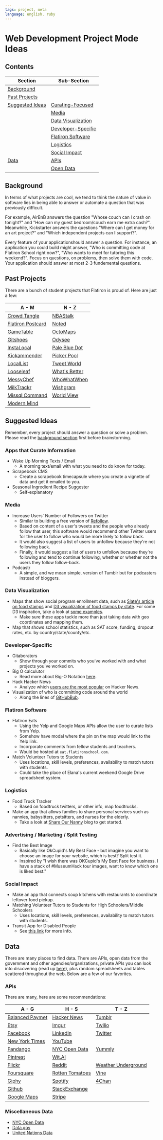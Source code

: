 ```yaml
---
tags: project, meta
language: english, ruby
---
```


# Web Development Project Mode Ideas

## Contents

| Section     | Sub-Section |
|-------------|-------------|
|[Background](#background)||
|[Past Projects](#past-projects)||
|[Suggested Ideas](#suggested-ideas)|[Curating-Focused](#apps-that-curate-information)|
||[Media](#media)
||[Data Visualization](#data-visualization)|
||[Developer-Specific](#developer-specific)|
||[Flatiron Software](#flatiron-software)|
||[Logistics](#logistics)|
||[Social Impact](#social-impact)|
|[Data](#data)|[APIs](#apis)|
||[Open Data](#miscellaneous-data)|

## Background

In terms of what projects are cool, we tend to think the nature of value in software lies in being able to answer or automate a question that was previously difficult.

For example, AirBnB answers the question "Whose couch can I crash on tonight?" and "How can my guest bedroom/couch earn me extra cash?". Meanwhile, Kickstarter answers the questions "Where can I get money for an art project?" and "Which independent projects can I support?". 

Every feature of your applicationshould answer a question. For instance, an application you could build might answer, "Who is committing code at Flatiron School right now?", "Who wants to meet for tutoring this weekend?". Focus on questions, on problems, then solve them with code. Your application should answer at most 2-3 fundemental questions.

## Past Projects

There are a bunch of student projects that Flatiron is proud of. Here are just a few:

|A - M| N - Z|
|-----|------|
|[Crowd Tangle](http://www.crowdtangle.com/map)|[NBAStalk](http://162.243.240.32/)|
|[Flatiron Postcard](http://www.flatironpostcard.com/)|[Noted](http://www.gonoted.com/)|
|[GameTable](http://gametable.co/)|[OctoMaps](http://octomaps.com)|
|[Gitshoes](http://www.gitshoes.com/)|[Odysee](http://www.odysee.voyage/)|
|[InstaLocal](http://instalocal.herokuapp.com/)|[Pale Blue Dot](http://palebluedot.herokuapp.com/)|
|[Kickammender](http://162.243.246.245/)|[Picker Pool](http://www.pickerpool.com/)|
|[LocalList](http://localist.herokuapp.com/)|[Tweet World](http://www.tweetworld.me/)|
|[Looseleaf](http://looseleaf.me/)|[What's Better](http://www.whatsbetter.co/)|
|[MessyChef](http://messychef.herokuapp.com/)|[WhoWhatWhen](http://192.241.176.112/)|
|[MilkTrackr](http://www.milktrackr.com/)|[Wishgram](http://162.243.119.229/)|
|[Missql Command](http://missqlcommand.com/)|[World View](http://www.world-view.today/)|
|[Modern Mind](http://modernmind.herokuapp.com/)||

## Suggested Ideas

Remember, every project should answer a question or solve a problem. Please read the [background section](#background) first before brainstorming.

### Apps that Curate Information

* Wake Up Morning Texts / Email
  * A morning text/email with what you need to do know for today.
* Scrapebook CMS
  * Create a scrapebook timecapsule where you create a vignette of data and get it emailed to you.
* Seasonal Ingredient Recipe Suggester
  * Self-explanatory 

### Media

* Increase Users' Number of Followers on Twitter
  * Similar to building a free version of [Refollow](http://re-follow.com/).
  * Based on content of a user's tweets and the people who already follow that user, this software would recommend other Twitter users for the user to follow who would be more likely to follow back. 
  * It would also suggest a list of users to unfollow because they're not following back.
  * Finally, it would suggest a list of users to unfollow because they're following and tend to continue following, whether or whether not the users they follow follow-back.
* Podcastr
  * A simple, and we mean simple, version of Tumblr but for podcasters instead of bloggers.

### Data Visualization

* Maps that show social program enrollment data, such as [Slate's article on food stamps](http://www.slate.com/articles/news_and_politics/map_of_the_week/2013/04/food_stamp_recipients_by_county_an_interactive_tool_showing_local_snap_data.html) and [D3 visualization of food stamps by state](http://bl.ocks.org/NPashaP/a74faf20b492ad377312). For some D3 inspiration, take a look at [some examples](https://github.com/mbostock/d3/wiki/Gallery). 
  * Make sure these apps tackle more than just taking data with geo coordinates and mapping them.
* Map that shows school statistics, such as SAT score, funding, dropout rates, etc. by country/state/county/etc.

### Developer-Specific

* Gitaborators
  * Show through your commits who you've worked with and what projects you've worked on.
* Big O calculutor
  * Read more about Big-O Notation [here](http://en.wikipedia.org/wiki/Big_O_notation).
* Hack Hacker News
  * Analyze which [users are the most popular](http://minimaxir.com/img/hn-top-submitters.png) on Hacker News.
* Visualization of who is committing code around the world
  * Along the lines of [GitHubBub](http://githubbub.com/).

### Flatiron Software

* Flatiron Eats
  * Using the Yelp and Google Maps APIs allow the user to curate lists from Yelp.
  * Somehow have modal where the pin on the map would link to the Yelp link.
  * Incorporate comments from fellow students and teachers.
  * Would be hosted at `eat.flatironschool.com`.
* Match Volunteer Tutors to Students
  * Uses locations, skill levels, preferences, availability to match tutors with students.
  * Could take the place of Elana's current weekend Google Drive spreadsheet system.

### Logistics

* Food Truck Tracker
  * Based on foodtruck twitters, or other info, map foodtrucks.
* Make an app that allows families to share personal services such as nannies, babysitters, petsitters, and nurses for the elderly.
  * Take a look at [Share Our Nanny](http://shareournanny.blogspot.com/) blog to get started.

### Advertising / Marketing / Split Testing

* Find the Best Image
  * Basically like OkCupid's My Best Face - but imagine you want to choose an image for your website, which is best? Split test it.
  * Inspired by "I wish there was OKCupid's My Best Face for business. I have a stack of #MuseumHack tour images, want to know which one is liked best."
   
### Social Impact

* Make an app that connects soup kitchens with restaurants to coordinate leftover food pickup.
* Matching Volunteer Tutors to Students for High Schoolers/Middle Schoolers
  * Uses locations, skill levels, preferences, availability to match tutors with students.
* Transit App for Disabled People
  * See [this link](http://www.ny1.com/content/news/218820/contest-seeks-developers-to-create-transit-apps-aimed-at-nyers-with-disabilities/) for more info.

## Data

There are many places to find data. There are APIs, open data from the government and other agencies/organizations, private APIs you can look into discovering (read up [here](http://hungtran.co/discovering-tinders-private-api/)), plus random spreadsheets and tables scattered throughout the web. Below are a few of our favorites.

### APIs

There are many, here are some recommendations:

|A - G|H - S|T - Z|
|-----|-----|-----|
|[Balanced Paymet](https://docs.balancedpayments.com/1.1/overview/)|[Hacker News](https://github.com/HackerNews/API)|[Tumblr](https://www.tumblr.com/docs/en/api/v2)|
|[Etsy](https://www.etsy.com/developers/documentation/getting_started/api_basics)|[Imgur](https://api.imgur.com/)|[Twilio](http://twilio.com)|
|[Facebook](https://developers.facebook.com/)|[LinkedIn](https://developer.linkedin.com/apis)|[Twitter](https://developer.twitter.com)|
[New York Times](http://developer.nytimes.com/docs)|[YouTube](https://developers.google.com/youtube/)|
|[Fandango](https://developer.fandango.com/docs/Home/)|[NYC Open Data](https://nycopendata.socrata.com/)|[Yummly](https://developer.yummly.com/)|
[Pintrest](https://developers.pinterest.com/)|[Wit.AI](http://wit.ai)|
|[Flickr](https://www.flickr.com/services/api/)|[Reddit](http://www.reddit.com/dev/api)|[Weather Underground](http://www.wunderground.com/weather/api/)|
|[Foursquare](https://developer.foursquare.com/start)|[Rotten Tomatoes](http://developer.rottentomatoes.com/)|[Vine](https://github.com/starlock/vino/wiki/API-Reference)|
|[Giphy](https://github.com/giphy/GiphyAPI)|[Spotify](https://developer.spotify.com/web-api/)|[4Chan](https://github.com/4chan/4chan-API)|
|[Github](http://developer.github.com/v3/)|[StackExchange](http://api.stackexchange.com/)
|[Google Maps](https://developers.google.com/maps/)|[Stripe](https://stripe.com/docs/api)

### Miscellaneous Data

- [NYC Open Data](https://nycopendata.socrata.com/)
- [Data.gov](https://www.data.gov/)
- [United Nations Data](http://data.un.org/)
